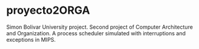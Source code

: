 # proyecto2ORGA
Simon Bolivar University project. Second project of Computer Architecture and Organization. A process scheduler simulated with interruptions and exceptions in MIPS.
